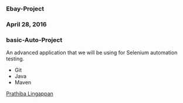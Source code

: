 ### Ebay-Project

### April 28, 2016

### basic-Auto-Project

An advanced application that we will be using for Selenium automation testing.

* Git
* Java
* Maven

[Prathiba Lingappan](http://sqasolution.com) 
